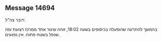 ## Message 14694

דובר צה"ל:

בהמשך להתרעה שהופעלה בכיסופים בשעה 18:02, זוהה שיגור אחד ממרכז רצועת עזה שנפל בשטח פתוח.
אין נפגעים.

